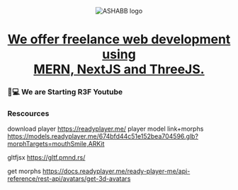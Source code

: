 <p align="center">
  <img src="https://www.ashabb.com/logo.jpg" alt="ASHABB logo" />
</p>
<h1 align='center'>
<a href="https://www.ashabb.com" target="_blank"> We offer freelance web development using <br/> MERN, NextJS and ThreeJS.</a>
</h1>

### 📖💻 We are Starting R3F Youtube


### Rescources

download player
https://readyplayer.me/
player model link+morphs
https://models.readyplayer.me/674bfd44c51e152bea704596.glb?morphTargets=mouthSmile,ARKit

gltfjsx
https://gltf.pmnd.rs/

get morphs
https://docs.readyplayer.me/ready-player-me/api-reference/rest-api/avatars/get-3d-avatars
